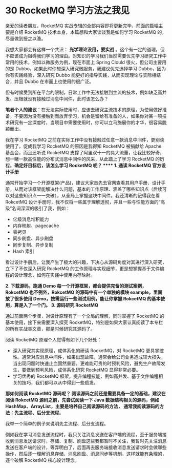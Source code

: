 # 30 RocketMQ 学习方法之我见

亲爱的读者朋友，RocketMQ 实战专辑的全部内容即将更新完毕，前面的篇幅主要是介绍 RocketMQ 技术本身，本篇想和大家谈谈我是如何学习 RocketMQ 的，尽量做到授之以渔。

我想大家都会有这样一个共识： **光学理论没用，要实战** 。这个有一定的道理，但不应该成为阻碍我们学习的理由。对知识的学习我们当然需要优先学习研究工作中常用的技术，例如以微服务为例，现在市面上 Spring Clould 很火，但公司主要用的是 Dubbo，如果此时你想深入研究微服务，我建议优先选择学习 Dubbo，因为你有实践经验，深入研究 Dubbo 能更好的指导实践，从而实现理论与实际相结合，并且 Dubbo 在市面上也使用的很广泛。

但有时候受到所在平台的限制，日常工作中无法接触到主流的技术，例如缺乏高并发、压根就没有接触过消息中间件，此时该怎么办？

**笔者个人的建议**：在无法实际使用时，应该去研究主流技术的原理，为使用做好准备，不要因为没有接触到而放弃学习，机会是留给有准备的人，如果你对某一项技术研究有一定深度时，当项目中需要使用时，你可以立马施展你的才华，很容易脱颖而出。

我在学习 RocketMQ 之前在实际工作中没有接触过任意一款消息中间件，更别谈使用了，促成我学习 RocketMQ 的原因是我得知 RocketMQ 被捐献给 Apache 基金会，而且还听说 RocketMQ 支撑了阿里双十一的具大流量，让我比较好奇，想一睹一款高性能的分布式消息中间件的风采，从此踏上了学习 RocketMQ 的历程。**确定好目标后，该怎么学习 RocketMQ 呢？ **** 1. 通读 RocketMQ 官方设计手册**

通常开始学习一个开源框架(产品)，建议大家首先去官网查看其用户手册、设计手册，从而对该框架能解决什么问题，基本的工作原理、涵盖了哪些知识点（后续可以对这些知识点一一突破），从全局上掌握这块中间件。我还清晰的记得我在看 RokcetMQ 设计手册时，我不仅将一些属于理解透彻，并且一些与性能方面的“高级”名词深深的吸引了我，例如：

- 亿级消息堆积能力
- 内存映射、pagecache
- 零拷贝
- 同步刷盘、异步刷盘
- 同步复制、异步复制
- Hash 索引

看过设计手册后，让我产生了极大的兴趣，下决心从源码角度对其进行深入研究，立下了不仅深入研究 RocketMQ 的工作原理与实现细节，更是想掌握基于文件编程的设计理念，如何在实践中使用内存映射。

**2. 下载源码，跑通 Demo **每一个开源框架，都会提供完备的测试案例，RokcetMQ 也不例外，RokcetMQ 的源码中有一个单独的模块 example，里面放了很多使用 Demo，按需运行一些测试用例，能让你掌握 RokcetMQ 的基本使用，算是入了一个门。** 3. 源码研究 RocketMQ**

通过前面两个步骤，对设计原理有了一个全局的理解，同时掌握了 RocketMQ 的基本使用，接下来需要深入探究 RocketMQ，特别是如果大家认真阅读了本专栏的所有实战类文章，那是时候研究其源码了。

阅读 RocketMQ 原理个人觉得有如下几个好处：

- 深入研究其实现原理，成体系化的研读 RocketMQ，对 RocketMQ 更具掌控性。通常对应消息中间件，如果出现故障，通常会给公司业务造成较大损失，当出现问题时快速止血固然重要，更难能可贵的时预判风险，避免生产故障发生，要做到预判风险，成体系化研究 RocketMQ 显得非常必要。
- 学习优秀的 RocketMQ 框架，提升编程技能，例如高并发、基于文件编程相关的技巧，我们都可以从中得到一些启发。

**那如何阅读 RocketMQ 源码呢？ **阅读源码之前还是需要具备一定的基础，建议在阅读 RokcetMQ 源码之前，先尝试阅读一下 Java 数据结构相关的源码，例如 HashMap、ArrayList，主要是培养自己阅读源码的方法，** 通常我阅读源码的方法：先主流程、后分支流程**。

我举一个简单的例子来说明先主流程、后分支流程。

例如我在学习消息发送流程时，我只关注消息发送在客户端的流程，至于服务端接收到消息发送请求时，存储、复制、刷盘这些我都暂时不关注，我暂时先关注消息发送在客户端的设计，等弄明白了，后面再去服务端接收消息发送请求时会做哪些操作，然后逐一理解消息存储、消息刷盘、消息同步等机制，这样就能有条理的，逐个破解 RocketMQ 核心设计理念。
